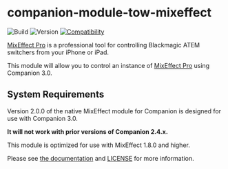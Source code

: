 # companion-module-tow-mixeffect

![Build](https://img.shields.io/github/workflow/status/bitfocus/companion-module-tow-mixeffect/Release)
![Version](https://img.shields.io/github/package-json/v/bitfocus/companion-module-tow-mixeffect)
[![Compatibility](https://img.shields.io/badge/compatibility-MixEffect%20Pro%201.8.0-blue)](https://mixeffect.app)

[MixEffect Pro](https://mixeffect.app/) is a professional tool for controlling Blackmagic ATEM switchers from your iPhone or iPad.

This module will allow you to control an instance of [MixEffect Pro](https://mixeffect.app/) using Companion 3.0.

## System Requirements

Version 2.0.0 of the native MixEffect module for Companion is designed for use with Companion 3.0. 

**It will not work with prior versions of Companion 2.4.x.**

This module is optimized for use with MixEffect 1.8.0 and higher.

Please see [the documentation](https://docs.mixeffect.app/automate/osc/companion/native-module) and [LICENSE](LICENSE) for more information.
